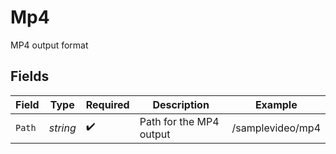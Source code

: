 # Mp4

MP4 output format


## Fields

| Field                   | Type                    | Required                | Description             | Example                 |
| ----------------------- | ----------------------- | ----------------------- | ----------------------- | ----------------------- |
| `Path`                  | *string*                | :heavy_check_mark:      | Path for the MP4 output | /samplevideo/mp4        |